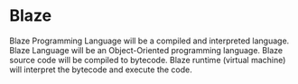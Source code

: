 # Blaze

Blaze Programming Language will be a compiled and interpreted language. Blaze Language will be an Object-Oriented programming language. Blaze source code will be  compiled to bytecode. Blaze runtime (virtual machine) will interpret the bytecode and execute the code.
